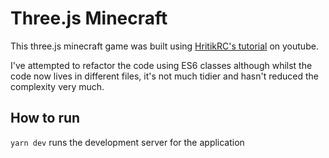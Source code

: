 # Three.js Minecraft

This three.js minecraft game was built using [HritikRC's tutorial](https://www.youtube.com/c/HritikRC) on youtube.

I've attempted to refactor the code using ES6 classes although whilst the code now lives in different files, it's not much tidier and hasn't reduced the complexity very much.

## How to run

`yarn dev` runs the development server for the application
